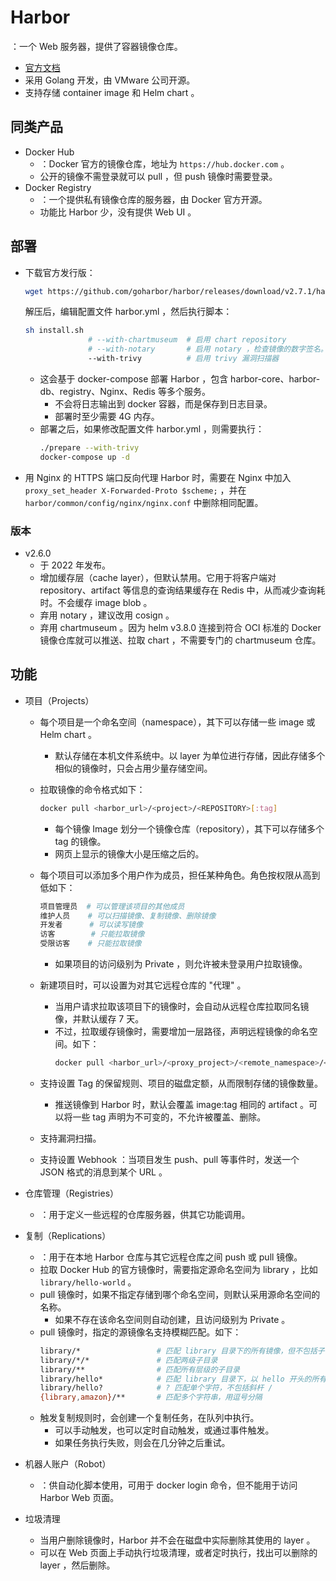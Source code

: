 # Harbor

：一个 Web 服务器，提供了容器镜像仓库。
- [官方文档](https://goharbor.io/docs/2.2.0/)
- 采用 Golang 开发，由 VMware 公司开源。
- 支持存储 container image 和 Helm chart 。

## 同类产品

- Docker Hub
  - ：Docker 官方的镜像仓库，地址为 `https://hub.docker.com` 。
  - 公开的镜像不需登录就可以 pull ，但 push 镜像时需要登录。
- Docker Registry
  - ：一个提供私有镜像仓库的服务器，由 Docker 官方开源。
  - 功能比 Harbor 少，没有提供 Web UI 。

## 部署

- 下载官方发行版：
  ```sh
  wget https://github.com/goharbor/harbor/releases/download/v2.7.1/harbor-online-installer-v2.7.1.tgz
  ```
  解压后，编辑配置文件 harbor.yml ，然后执行脚本：
  ```sh
  sh install.sh
                # --with-chartmuseum  # 启用 chart repository
                # --with-notary       # 启用 notary ，检查镜像的数字签名。这需要 Harbor 采用 HTTPS
                --with-trivy          # 启用 trivy 漏洞扫描器
  ```
  - 这会基于 docker-compose 部署 Harbor ，包含 harbor-core、harbor-db、registry、Nginx、Redis 等多个服务。
    - 不会将日志输出到 docker 容器，而是保存到日志目录。
    - 部署时至少需要 4G 内存。
  - 部署之后，如果修改配置文件 harbor.yml ，则需要执行：
    ```sh
    ./prepare --with-trivy
    docker-compose up -d
    ```
- 用 Nginx 的 HTTPS 端口反向代理 Harbor 时，需要在 Nginx 中加入 `proxy_set_header X-Forwarded-Proto $scheme;` ，并在 `harbor/common/config/nginx/nginx.conf` 中删除相同配置。

### 版本

- v2.6.0
  - 于 2022 年发布。
  - 增加缓存层（cache layer），但默认禁用。它用于将客户端对 repository、artifact 等信息的查询结果缓存在 Redis 中，从而减少查询耗时。不会缓存 image blob 。
  - 弃用 notary ，建议改用 cosign 。
  - 弃用 chartmuseum 。因为 helm v3.8.0 连接到符合 OCI 标准的 Docker 镜像仓库就可以推送、拉取 chart ，不需要专门的 chartmuseum 仓库。

## 功能

- 项目（Projects）
  - 每个项目是一个命名空间（namespace），其下可以存储一些 image 或 Helm chart 。
    - 默认存储在本机文件系统中。以 layer 为单位进行存储，因此存储多个相似的镜像时，只会占用少量存储空间。
  - 拉取镜像的命令格式如下：
    ```sh
    docker pull <harbor_url>/<project>/<REPOSITORY>[:tag]
    ```
    - 每个镜像 Image 划分一个镜像仓库（repository），其下可以存储多个 tag 的镜像。
    - 网页上显示的镜像大小是压缩之后的。
  - 每个项目可以添加多个用户作为成员，担任某种角色。角色按权限从高到低如下：
    ```sh
    项目管理员  # 可以管理该项目的其他成员
    维护人员    # 可以扫描镜像、复制镜像、删除镜像
    开发者      # 可以读写镜像
    访客        # 只能拉取镜像
    受限访客    # 只能拉取镜像
    ```
    - 如果项目的访问级别为 Private ，则允许被未登录用户拉取镜像。

  - 新建项目时，可以设置为对其它远程仓库的 "代理" 。
    - 当用户请求拉取该项目下的镜像时，会自动从远程仓库拉取同名镜像，并默认缓存 7 天。
    - 不过，拉取缓存镜像时，需要增加一层路径，声明远程镜像的命名空间。如下：
      ```sh
      docker pull <harbor_url>/<proxy_project>/<remote_namespace>/<REPOSITORY>[:tag]
      ```
  - 支持设置 Tag 的保留规则、项目的磁盘定额，从而限制存储的镜像数量。
    - 推送镜像到 Harbor 时，默认会覆盖 image:tag 相同的 artifact 。可以将一些 tag 声明为不可变的，不允许被覆盖、删除。
  - 支持漏洞扫描。
  - 支持设置 Webhook ：当项目发生 push、pull 等事件时，发送一个 JSON 格式的消息到某个 URL 。

- 仓库管理（Registries）
  - ：用于定义一些远程的仓库服务器，供其它功能调用。

- 复制（Replications）
  - ：用于在本地 Harbor 仓库与其它远程仓库之间 push 或 pull 镜像。
  - 拉取 Docker Hub 的官方镜像时，需要指定源命名空间为 library ，比如 `library/hello-world` 。
  - pull 镜像时，如果不指定存储到哪个命名空间，则默认采用源命名空间的名称。
    - 如果不存在该命名空间则自动创建，且访问级别为 Private 。
  - pull 镜像时，指定的源镜像名支持模糊匹配。如下：
    ```sh
    library/*                 # 匹配 library 目录下的所有镜像，但不包括子目录
    library/*/*               # 匹配两级子目录
    library/**                # 匹配所有层级的子目录
    library/hello*            # 匹配 library 目录下，以 hello 开头的所有镜像
    library/hello?            # ? 匹配单个字符，不包括斜杆 /
    {library,amazon}/**       # 匹配多个字符串，用逗号分隔
    ```
  - 触发复制规则时，会创建一个复制任务，在队列中执行。
    - 可以手动触发，也可以定时自动触发，或通过事件触发。
    - 如果任务执行失败，则会在几分钟之后重试。

- 机器人账户（Robot）
  - ：供自动化脚本使用，可用于 docker login 命令，但不能用于访问 Harbor Web 页面。

- 垃圾清理
  - 当用户删除镜像时，Harbor 并不会在磁盘中实际删除其使用的 layer 。
  - 可以在 Web 页面上手动执行垃圾清理，或者定时执行，找出可以删除的 layer ，然后删除。
